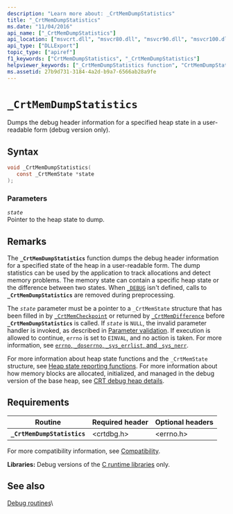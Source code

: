 ```yaml
---
description: "Learn more about: _CrtMemDumpStatistics"
title: "_CrtMemDumpStatistics"
ms.date: "11/04/2016"
api_name: ["_CrtMemDumpStatistics"]
api_location: ["msvcrt.dll", "msvcr80.dll", "msvcr90.dll", "msvcr100.dll", "msvcr100_clr0400.dll", "msvcr110.dll", "msvcr110_clr0400.dll", "msvcr120.dll", "msvcr120_clr0400.dll", "ucrtbase.dll"]
api_type: ["DLLExport"]
topic_type: ["apiref"]
f1_keywords: ["CrtMemDumpStatistics", "_CrtMemDumpStatistics"]
helpviewer_keywords: ["_CrtMemDumpStatistics function", "CrtMemDumpStatistics function"]
ms.assetid: 27b9d731-3184-4a2d-b9a7-6566ab28a9fe
---
```

# `_CrtMemDumpStatistics`

Dumps the debug header information for a specified heap state in a user-readable form (debug version only).

## Syntax

```C
void _CrtMemDumpStatistics(
   const _CrtMemState *state
);
```

### Parameters

*`state`*\
Pointer to the heap state to dump.

## Remarks

The **`_CrtMemDumpStatistics`** function dumps the debug header information for a specified state of the heap in a user-readable form. The dump statistics can be used by the application to track allocations and detect memory problems. The memory state can contain a specific heap state or the difference between two states. When [`_DEBUG`](../debug.md) isn't defined, calls to **`_CrtMemDumpStatistics`** are removed during preprocessing.

The *`state`* parameter must be a pointer to a `_CrtMemState` structure that has been filled in by [`_CrtMemCheckpoint`](crtmemcheckpoint.md) or returned by [`_CrtMemDifference`](crtmemdifference.md) before **`_CrtMemDumpStatistics`** is called. If *`state`* is `NULL`, the invalid parameter handler is invoked, as described in [Parameter validation](../parameter-validation.md). If execution is allowed to continue, `errno` is set to `EINVAL`, and no action is taken. For more information, see [`errno`, `_doserrno`, `_sys_errlist`, and `_sys_nerr`](../errno-doserrno-sys-errlist-and-sys-nerr.md).

For more information about heap state functions and the `_CrtMemState` structure, see [Heap state reporting functions](/visualstudio/debugger/crt-debug-heap-details). For more information about how memory blocks are allocated, initialized, and managed in the debug version of the base heap, see [CRT debug heap details](/visualstudio/debugger/crt-debug-heap-details).

## Requirements

|Routine|Required header|Optional headers|
|-------------|---------------------|----------------------|
|**`_CrtMemDumpStatistics`**|\<crtdbg.h>|\<errno.h>|

For more compatibility information, see [Compatibility](../compatibility.md).

**Libraries:** Debug versions of the [C runtime libraries](../crt-library-features.md) only.

## See also

[Debug routines](../debug-routines.md)\
